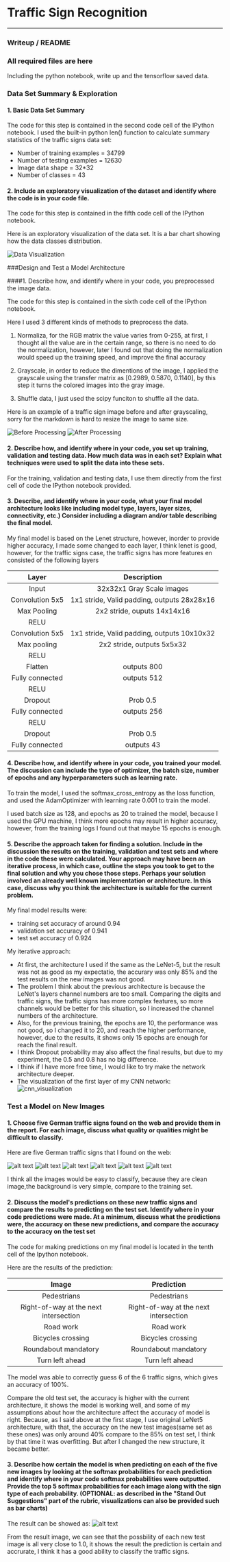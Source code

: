 # Traffic Sign Recognition 

---
### Writeup / README

### All required files are here
Including the python notebook, write up and the tensorflow saved data.

### Data Set Summary & Exploration

#### 1. Basic Data Set Summary

The code for this step is contained in the second code cell of the IPython notebook. I used the built-in python len() function to calculate summary statistics of the traffic signs data set:

* Number of training examples = 34799
* Number of testing examples = 12630
* Image data shape = 32*32
* Number of classes = 43

#### 2. Include an exploratory visualization of the dataset and identify where the code is in your code file.

The code for this step is contained in the fifth code cell of the IPython notebook.  

Here is an exploratory visualization of the data set. It is a bar chart showing how the data classes distribution.

![Data Visualization](./output1.png)

###Design and Test a Model Architecture

####1. Describe how, and identify where in your code, you preprocessed the image data. 

The code for this step is contained in the sixth code cell of the IPython notebook.

Here I used 3 different kinds of methods to preprocess the data.

1. Normaliza, for the RGB matrix the value varies from 0-255, at first, I thought all the value are in the certain range, so there is no need to do the normalization, however, later I found out that doing the normalization would speed up the training speed, and improve the final accuracy

2. Grayscale, in order to reduce the dimentions of the image, I applied the grayscale using the transfer matrix as [0.2989, 0.5870, 0.1140], by this step it turns the colored images into the gray image.

3. Shuffle data, I just used the scipy funciton to shuffle all the data.

Here is an example of a traffic sign image before and after grayscaling, sorry for the markdown is hard to resize the image to same size.

![Before Processing](./imag1.png)
![After Processing](./imag2.png)

#### 2. Describe how, and identify where in your code, you set up training, validation and testing data. How much data was in each set? Explain what techniques were used to split the data into these sets. 

For the training, validation and testing data, I use them directly from the first cell of code the IPython notebook provided.


#### 3. Describe, and identify where in your code, what your final model architecture looks like including model type, layers, layer sizes, connectivity, etc.) Consider including a diagram and/or table describing the final model.

My final model is based on the Lenet structure, however, inorder to provide higher accuracy, I made some changed to each layer, I think lenet is good, however, for the traffic signs case, the traffic signs has more features en consisted of the following layers

| Layer         		|     Description	        					| 
|:---------------------:|:---------------------------------------------:| 
| Input         		| 32x32x1 Gray Scale images  | 
| Convolution 5x5   | 1x1 stride, Valid padding, outputs 28x28x16 |
| Max Pooling 		| 2x2 stride, ouputs 14x14x16 |
| RELU					|						|
| Convolution 5x5   | 1x1 stride, Valid padding, outputs 10x10x32 |
| Max pooling	      	| 2x2 stride,  outputs 5x5x32 |
| RELU					|						|
| Flatten				| outputs 800 |
| Fully connected	| outputs 512      	|
| RELU					|						|
| Dropout				| Prob 0.5			|
| Fully connected	| outputs 256      	|
| RELU					|						|
| Dropout				| Prob 0.5			|
| Fully connected	| outputs 43      	|


#### 4. Describe how, and identify where in your code, you trained your model. The discussion can include the type of optimizer, the batch size, number of epochs and any hyperparameters such as learning rate.

To train the model, I used the softmax_cross_entropy as the loss function, and used the AdamOptimizer with learning rate 0.001 to train the model. 

I used batch size as 128, and epochs as 20 to trained the model, because I used the GPU machine, I think more epochs may result in higher accuracy, however, from the training logs I found out that maybe 15 epochs is enough.

#### 5. Describe the approach taken for finding a solution. Include in the discussion the results on the training, validation and test sets and where in the code these were calculated. Your approach may have been an iterative process, in which case, outline the steps you took to get to the final solution and why you chose those steps. Perhaps your solution involved an already well known implementation or architecture. In this case, discuss why you think the architecture is suitable for the current problem.

My final model results were:

* training set accuracy of around 0.94
* validation set accuracy of 0.941 
* test set accuracy of 0.924

My iterative approach:

* At first, the architecture I used if the same as the LeNet-5, but the result was not as good as my expectatio, the accurary was only 85% and the test results on the new images was not good.
* The problem I think about the previous architecture is because the LeNet's layers channel numbers are too small. Comparing the digits and traffic signs, the traffic signs has more complex features, so more channels would be better for this situation, so I increased the channel numbers of the architecture.
* Also, for the previous training, the epochs are 10, the performance was not good, so I changed it to 20, and reach the higher performance, however, due to the results, it shows only 15 epochs are enough for reach the final result.
* I think Dropout probability may also affect the final results, but due to my experiment, the 0.5 and 0.8 has no big difference.
* I think if I have more free time, I would like to try make the network architecture deeper.
* The visualization of the first layer of my CNN network:
![cnn_visualization](cnnn.png)
 

### Test a Model on New Images

#### 1. Choose five German traffic signs found on the web and provide them in the report. For each image, discuss what quality or qualities might be difficult to classify.

Here are five German traffic signs that I found on the web:

![alt text](ped.png) ![alt text](right_next.png) ![alt text](road_work.png)
![alt text](bike.png) ![alt text](round.png) ![alt text](turn_left.png)

I think all the images would be easy to classify, because they are clean image,the background is very simple, compare to the training set.

#### 2. Discuss the model's predictions on these new traffic signs and compare the results to predicting on the test set. Identify where in your code predictions were made. At a minimum, discuss what the predictions were, the accuracy on these new predictions, and compare the accuracy to the accuracy on the test set 
The code for making predictions on my final model is located in the tenth cell of the Ipython notebook.

Here are the results of the prediction:

| Image			        |     Prediction	        					| 
|:---------------------:|:---------------------------------------------:| 
| Pedestrians      		| Pedestrians  	| 
| Right-of-way at the next intersection  | Right-of-way at the next intersection |
| Road work					| Road work	|
| Bicycles crossing	      		| Bicycles crossing |
| Roundabout mandatory		| Roundabout mandatory  |
| Turn left ahead		| Turn left ahead  |

The model was able to correctly guess 6 of the 6 traffic signs, which gives an accuracy of 100%. 

Compare the old test set, the accuracy is higher with the current architecture, it shows the model is working well, and some of my assumptions about how the architecture affect the accuracy of model is right. Because, as I said above at the first stage, I use original LeNet5 architecture, with that, the accuracy on the new test images(same set as these ones) was only around 40% compare to the 85% on test set, I think by that time it was overfitting. But after I changed the new structure, it became better.

#### 3. Describe how certain the model is when predicting on each of the five new images by looking at the softmax probabilities for each prediction and identify where in your code softmax probabilities were outputted. Provide the top 5 softmax probabilities for each image along with the sign type of each probability. (OPTIONAL: as described in the "Stand Out Suggestions" part of the rubric, visualizations can also be provided such as bar charts)

 The result can be showed as:
![alt text](res.jpeg)

From the result image, we can see that the possbility of each new test image is all very close to 1.0, it shows the result the prediction is certain and accrurate, I think it has a good ability to classify the traffic signs.
